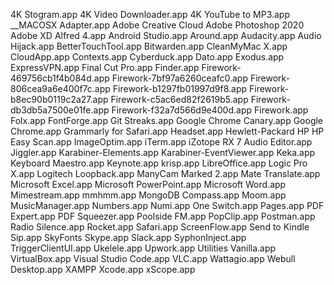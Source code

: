 4K Stogram.app
4K Video Downloader.app
4K YouTube to MP3.app
__MACOSX
Adapter.app
Adobe Creative Cloud
Adobe Photoshop 2020
Adobe XD
Alfred 4.app
Android Studio.app
Around.app
Audacity.app
Audio Hijack.app
BetterTouchTool.app
Bitwarden.app
CleanMyMac X.app
CloudApp.app
Contexts.app
Cyberduck.app
Dato.app
Exodus.app
ExpressVPN.app
Final Cut Pro.app
Finder.app
Firework-469756cb1f4b084d.app
Firework-7bf97a6260ceafc0.app
Firework-806cea9a6e400f7c.app
Firework-b1297fb01997d9f8.app
Firework-b8ec90b0119c2a27.app
Firework-c5ac6ed82f2619b5.app
Firework-db3db5a7500e01fe.app
Firework-f32a7d566d9e400d.app
Firework.app
Folx.app
FontForge.app
Git Streaks.app
Google Chrome Canary.app
Google Chrome.app
Grammarly for Safari.app
Headset.app
Hewlett-Packard
HP
HP Easy Scan.app
ImageOptim.app
iTerm.app
iZotope RX 7 Audio Editor.app
Jiggler.app
Karabiner-Elements.app
Karabiner-EventViewer.app
Keka.app
Keyboard Maestro.app
Keynote.app
krisp.app
LibreOffice.app
Logic Pro X.app
Logitech
Loopback.app
ManyCam
Marked 2.app
Mate Translate.app
Microsoft Excel.app
Microsoft PowerPoint.app
Microsoft Word.app
Mimestream.app
mmhmm.app
MongoDB Compass.app
Moom.app
MusicManager.app
Numbers.app
Numi.app
One Switch.app
Pages.app
PDF Expert.app
PDF Squeezer.app
Poolside FM.app
PopClip.app
Postman.app
Radio Silence.app
Rocket.app
Safari.app
ScreenFlow.app
Send to Kindle
Sip.app
SkyFonts
Skype.app
Slack.app
SyphonInject.app
TriggerClientUI.app
Ukelele.app
Upwork.app
Utilities
Vanilla.app
VirtualBox.app
Visual Studio Code.app
VLC.app
Wattagio.app
Webull Desktop.app
XAMPP
Xcode.app
xScope.app
